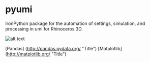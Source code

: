 # pyumi
IronPython package for the automation of settings, simulation, and processing in umi for Rhinoceros 3D.  

![alt text][logo]

[logo]: https://github.com/jamiefarrell/pyumi/blob/master/pyumi.png


[Pandas] (http://pandas.pydata.org/ "Title")
[Matplotlib] (http://matplotlib.org/ "Title") 
